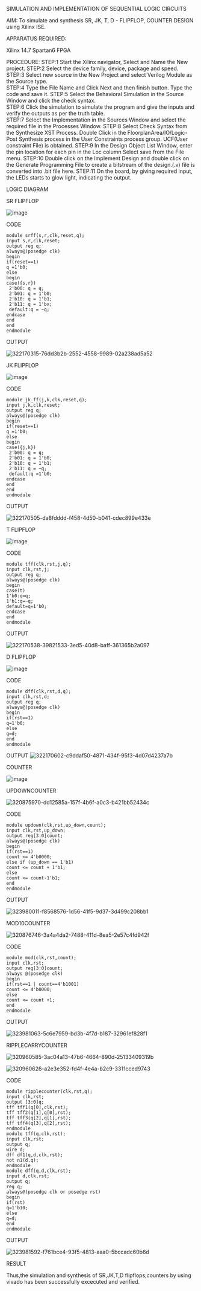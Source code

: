 SIMULATION AND IMPLEMENTATION OF SEQUENTIAL LOGIC CIRCUITS

AIM: 
 To simulate and synthesis SR, JK, T, D - FLIPFLOP, COUNTER DESIGN using Xilinx ISE.

APPARATUS REQUIRED:

Xilinx 14.7
Spartan6 FPGA

PROCEDURE:
STEP:1  Start  the Xilinx navigator, Select and Name the New project.
STEP:2  Select the device family, device, package and speed.       
STEP:3  Select new source in the New Project and select Verilog Module as the Source type.                       
STEP:4  Type the File Name and Click Next and then finish button. Type the code and save it.
STEP:5  Select the Behavioral Simulation in the Source Window and click the check syntax.                       
STEP:6  Click the simulation to simulate the program and  give the inputs and verify the outputs as per the truth table.               
STEP:7  Select the Implementation in the Sources Window and select the required file in the Processes Window.
STEP:8  Select Check Syntax from the Synthesize  XST Process. Double Click in the  FloorplanArea/IO/Logic-Post Synthesis process in the User Constraints process group. UCF(User constraint File) is obtained. 
STEP:9  In the Design Object List Window, enter the pin location for each pin in the Loc column Select save from the File menu.
STEP:10 Double click on the Implement Design and double click on the Generate Programming File to create a bitstream of the design.(.v) file is converted into .bit file here.
STEP:11  On the board, by giving required input, the LEDs starts to glow light, indicating the output.

LOGIC DIAGRAM

SR FLIPFLOP

![image](https://github.com/navaneethans/VLSI-LAB-EXP-4/assets/6987778/77fb7f38-5649-4778-a987-8468df9ea3c3)

CODE
```
module srff(s,r,clk,reset,q);
input s,r,clk,reset;
output reg q;
always@(posedge clk)
begin
if(reset==1)
q =1'b0;
else 
begin
case({s,r})
 2'b00: q = q;
 2'b01: q = 1'b0;
 2'b10: q = 1'b1;
 2'b11: q = 1'bx;
 default:q = ~q;
endcase
end 
end
endmodule
```
OUTPUT

![322170315-76dd3b2b-2552-4558-9989-02a238ad5a52](https://github.com/naveenkumar0404/VLSI-LAB-EXP-04/assets/127510390/dfe87063-e285-4985-b482-9637df3ae56d)


JK FLIPFLOP

![image](https://github.com/navaneethans/VLSI-LAB-EXP-4/assets/6987778/1510e030-4ddc-42b1-88ce-d00f6f0dc7e6)

CODE

```
module jk_ff(j,k,clk,reset,q);
input j,k,clk,reset;
output reg q;
always@(posedge clk)
begin
if(reset==1)
q =1'b0;
else 
begin
case({j,k})
 2'b00: q = q;
 2'b01: q = 1'b0;
 2'b10: q = 1'b1;
 2'b11: q = ~q;
 default:q =1'b0;
endcase
end 
end
endmodule
```

OUTPUT

![322170505-da8fdddd-f458-4d50-b041-cdec899e433e](https://github.com/naveenkumar0404/VLSI-LAB-EXP-04/assets/127510390/754d6a7b-3888-4fb7-acf0-ae0680dfa1f2)


T FLIPFLOP

![image](https://github.com/navaneethans/VLSI-LAB-EXP-4/assets/6987778/7a020379-efb1-4104-85ee-439d660baa08)

CODE

```
module tff(clk,rst,j,q);
input clk,rst,j;
output reg q;
always@(posedge clk)
begin
case(t)
1'b0:q=q;
1'b1:q=~q;
default=q=1'b0;
endcase
end
endmodule
```
OUTPUT

![322170538-39821533-3ed5-40d8-baff-361365b2a097](https://github.com/naveenkumar0404/VLSI-LAB-EXP-04/assets/127510390/91412bd9-30d7-4c37-b6ed-64c61489f9b1)


D FLIPFLOP

![image](https://github.com/navaneethans/VLSI-LAB-EXP-4/assets/6987778/dda843c5-f0a0-4b51-93a2-eaa4b7fa8aa0)

CODE

```
module dff(clk,rst,d,q);
input clk,rst,d;
output reg q;
always@(posedge clk)
begin
if(rst==1)
q=1'b0;
else
q=d;
end
endmodule
```
OUTPUT
![322170602-c9ddaf50-4871-434f-95f3-4d07d4237a7b](https://github.com/naveenkumar0404/VLSI-LAB-EXP-04/assets/127510390/dd3396d0-affa-4f7f-aa6b-3ea824d7b564)




COUNTER

![image](https://github.com/navaneethans/VLSI-LAB-EXP-4/assets/6987778/a1fc5f68-aafb-49a1-93d2-779529f525fa)

UPDOWNCOUNTER

![320875970-dd12585a-157f-4b6f-a0c3-b421bb52434c](https://github.com/naveenkumar0404/VLSI-LAB-EXP-04/assets/127510390/20920312-1c6e-40e3-984c-2af75b726b5f)


CODE
```
module updown(clk,rst,up_down,count);
input clk,rst,up_down;
output reg[3:0]count;
always@(posedge clk)
begin
if(rst==1)
count <= 4'b0000;
else if (up_down == 1'b1)
count <= count + 1'b1;
else
count <= count-1'b1;
end
endmodule
```

OUTPUT

![323980011-f8568576-1d56-41f5-9d37-3d499c208bb1](https://github.com/naveenkumar0404/VLSI-LAB-EXP-04/assets/127510390/08d84db9-7847-4a03-a915-1fad58ce7f0f)

MOD10COUNTER

![320876746-3a4a4da2-7488-411d-8ea5-2e57c4fd942f](https://github.com/naveenkumar0404/VLSI-LAB-EXP-04/assets/127510390/1f38505d-d423-4ec0-a7f4-6fc881ab5304)


CODE
```
module mod(clk,rst,count);
input clk,rst;
output reg[3:0]count;
always @(posedge clk)
begin
if(rst==1 | count==4'b1001)
count <= 4'b0000;
else
count <= count +1;
end
endmodule
```

OUTPUT

![323981063-5c6e7959-bd3b-4f7d-b187-32961ef828f1](https://github.com/naveenkumar0404/VLSI-LAB-EXP-04/assets/127510390/1421c91c-e4f6-4602-babc-0e1a33af170e)

RIPPLECARRYCOUNTER

![320960585-3ac04a13-47b6-4664-890d-25133409319b](https://github.com/naveenkumar0404/VLSI-LAB-EXP-04/assets/127510390/0edfd64b-91fc-42ff-a937-e240a330e1f4)

![320960626-a2e3e352-fd4f-4e4a-b2c9-3311cced9743](https://github.com/naveenkumar0404/VLSI-LAB-EXP-04/assets/127510390/6b447aaa-5950-4e92-bfdd-28a575502a40)

CODE
```
module ripplecounter(clk,rst,q);
input clk,rst;
output [3:0]q;
tff tff1(q[0],clk,rst);
tff tff2(q[1],q[0],rst);
tff tff3(q[2],q[1],rst);
tff tff4(q[3],q[2],rst);
endmodule
module tff(q,clk,rst);
input clk,rst;
output q;
wire d;
dff df1(q,d,clk,rst);
not n1(d,q);
endmodule
module dff(q,d,clk,rst);
input d,clk,rst;
output q;
reg q;
always@(posedge clk or posedge rst)
begin
if(rst)
q=1'b10;
else
q=d;
end
endmodule
```

OUTPUT

![323981592-f761bce4-93f5-4813-aaa0-5bccadc60b6d](https://github.com/naveenkumar0404/VLSI-LAB-EXP-04/assets/127510390/37082f54-7855-4759-a7db-f594fe352043)

RESULT

Thus,the simulation and synthesis of SR,JK,T,D flipflops,counters by using vivado has been successfully excecuted and verified.

